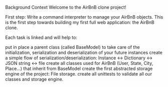 Background Context
Welcome to the AirBnB clone project!

First step: Write a command interpreter to manage your AirBnB objects.
This is the first step towards building my first full web application: the AirBnB clone.

Each task is linked and will help to:

put in place a parent class (called BaseModel) to take care of the initialization, serialization and deserialization of your future instances
create a simple flow of serialization/deserialization: Instance <-> Dictionary <-> JSON string <-> file
create all classes used for AirBnB (User, State, City, Place…) that inherit from BaseModel
create the first abstracted storage engine of the project: File storage.
create all unittests to validate all our classes and storage engine.